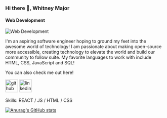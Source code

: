 ### Hi there 👋, Whitney Major
#### Web Development
![Web Development](https://express.adobe.com/post/PtQ8pXCvo6u9m/)

I'm an aspiring software engineer hoping to ground my feet into the awesome world of technology! I am passionate about making open-source more accessible, creating technology to elevate the world and build our community to follow suite. My favorite languages to work with include HTML, CSS, JavaScript and SQL!



You can also check me out here!


[<img src='https://cdn.jsdelivr.net/npm/simple-icons@3.0.1/icons/github.svg' alt='github' height='40'>](https://github.com/whitmajor)  [<img src='https://cdn.jsdelivr.net/npm/simple-icons@3.0.1/icons/linkedin.svg' alt='linkedin' height='40'>](https://www.linkedin.com/in/whitney-major/)  


Skills: REACT / JS / HTML / CSS

[![Anurag's GitHub stats](https://github-readme-stats.vercel.app/api?username=whitmajor)](https://github.com/whitmajor/github-readme-stats)
